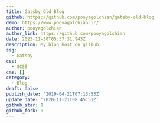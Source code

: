 ```yaml
---
title: Gatsby Old Blog
github: https://github.com/pooyagolchian/gatsby-old-blog
demo: https://www.pooyagolchian.ir/
author: pooyagolchian
author_link: https://github.com/pooyagolchian
date: 2023-11-30T05:37:31.943Z
description: My blog host on github
ssg:
  - Gatsby
css:
  - SCSS
cms: []
category:
  - Blog
draft: false
publish_date: '2019-04-21T07:13:53Z'
update_date: '2020-11-21T08:45:51Z'
github_star: 1
github_fork: 0
---
```

